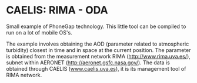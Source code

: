 CAELIS: RIMA - ODA
=================

Small example of PhoneGap technology. This little tool can be compiled to run on a lot of mobile OS's.

The example involves obtaining the AOD (parameter related to atmospheric turbidity) closest in time and in space at the current position. The parameter is obtained from the measurement network RIMA (http://www.rima.uva.es/), subnet within AERONET (http://aeronet.gsfc.nasa.gov/). The data is obtained through CAELIS (www.caelis.uva.es), it is its management tool of RIMA network.
